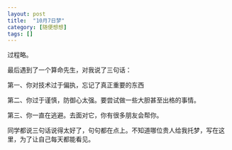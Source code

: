 ```yaml
---
layout: post
title:  "10月7日梦"
category: [随便想想]
tags: []
---
```


过程略。

最后遇到了一个算命先生，对我说了三句话：

第一、你对技术过于偏执，忘记了真正重要的东西

第二、你过于谨慎，防御心太强。要尝试做一些大胆甚至出格的事情。

第三、你一直在逃避。去面对它，你有很多朋友会帮你。

同学都说三句话说得太好了，句句都在点上。不知道哪位贵人给我托梦，写在这里，为了让自己每天都能看见。
